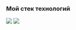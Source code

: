 ### Мой стек технологий

<img src="https://img.shields.io/badge/-JavaScript-yellow?style=for-the-badge&logo=JavaScript&logoColor=black"/> <img src="https://img.shields.io/badge/-TypeScript-bblue?style=for-the-badge&logo=typescript&logoColor=9cf"/>

